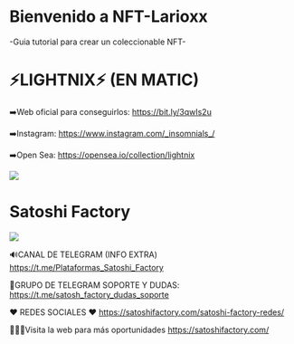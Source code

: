 #  Bienvenido a NFT-Larioxx

-Guia tutorial para crear un coleccionable NFT-

# ⚡️LIGHTNIX⚡️ (EN MATIC)


➡️Web oficial para conseguirlos:
https://bit.ly/3qwIs2u

➡️Instagram:
https://www.instagram.com/_insomnials_/

➡️Open Sea:
https://opensea.io/collection/lightnix

![](https://github.com/larioxx/NFT-Larioxx/blob/main/logo.png)


# Satoshi Factory
![](https://github.com/larioxx/NFT-Larioxx/blob/main/Satoshi_Banner.jpeg)

🔊CANAL DE TELEGRAM (INFO EXTRA)
https://t.me/Plataformas_Satoshi_Factory

💬GRUPO DE TELEGRAM SOPORTE Y DUDAS:
https://t.me/satosh_factory_dudas_soporte

❤️ REDES SOCIALES ❤️
https://satoshifactory.com/satoshi-factory-redes/

👨🏼‍💻Visita la web para más oportunidades
https://satoshifactory.com/

